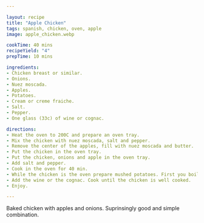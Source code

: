 ```yaml
---

layout: recipe
title: "Apple Chicken"
tags: spanish, chicken, oven, apple
image: apple_chicken.webp

cookTime: 40 mins
recipeYield: "4"
prepTime: 10 mins

ingredients:
- Chicken breast or similar.
- Onions.
- Nuez moscada.
- Apples.
- Potatoes.
- Cream or creme fraiche.
- Salt.
- Pepper.
- One glass (33c) of wine or cognac.

directions:
- Heat the oven to 200C and prepare an oven tray.
- Mix the chicken with nuez moscada, salt and pepper.
- Remove the center of the apples, fill with nuez moscada and butter.
- Put the chicken in the oven tray.
- Put the chicken, onions and apple in the oven tray.
- Add salt and pepper.
- Cook in the oven for 40 min.
- While the chicken is the oven prepare mushed potatoes. First you boil them until they are soft (keep the skin on). Once they are soft, peel them. Then mush them with a fork and add milk or creme fraiche.
- Add the wine or the cognac. Cook until the chicken is well cooked.
- Enjoy.

---
```


Baked chicken with apples and onions. Suprinsingly good and simple combination.
